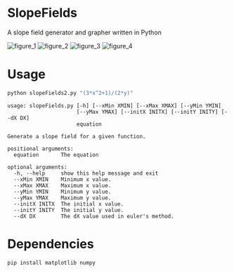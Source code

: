 # SlopeFields
A slope field generator and grapher written in Python

![figure_1](https://cloud.githubusercontent.com/assets/5304541/12697204/5f73cdd8-c74b-11e5-9cff-0c7e8f0818c0.png)
![figure_2](https://cloud.githubusercontent.com/assets/5304541/12697203/5f633db0-c74b-11e5-95fd-1a486c8d801a.png)
![figure_3](https://cloud.githubusercontent.com/assets/5304541/12697274/672e5154-c74d-11e5-98da-6cfe54eabce3.png)
![figure_4](https://cloud.githubusercontent.com/assets/5304541/12697949/0c72fd6c-c75e-11e5-81fb-fe990d56c3bc.png)

# Usage

``` bash
python slopeFields2.py "(3*x^2+1)/(2*y)"
```

```
usage: slopeFields.py [-h] [--xMin XMIN] [--xMax XMAX] [--yMin YMIN]
                      [--yMax YMAX] [--initX INITX] [--initY INITY] [--dX DX]
                      equation

Generate a slope field for a given function.

positional arguments:
  equation       The equation

optional arguments:
  -h, --help     show this help message and exit
  --xMin XMIN    Minimum x value.
  --xMax XMAX    Maximum x value.
  --yMin YMIN    Minimum y value.
  --yMax YMAX    Maximum y value.
  --initX INITX  The initial x value.
  --initY INITY  The initial y value.
  --dX DX        The dX value used in euler's method.
```

# Dependencies 

``` bash
pip install matplotlib numpy
```
